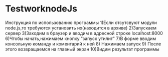 # TestworknodeJs
Инструкция по использованию программы 
1)Если отсутсвуют модули node.js,то требуются установить их(находится в архиве)
2)Запускаем сервер
3)Заходим в браузер и вводим в адресной строке localhost:8000
6)Чтобы начать,нажимаем кнопку "запуск утилит"
7)В форме вводим консольную команду и коментарий к ней 
8) Нажимаем запуск 
9) После этого возвращаемся на главный экран 
10)Видим результат программы 
